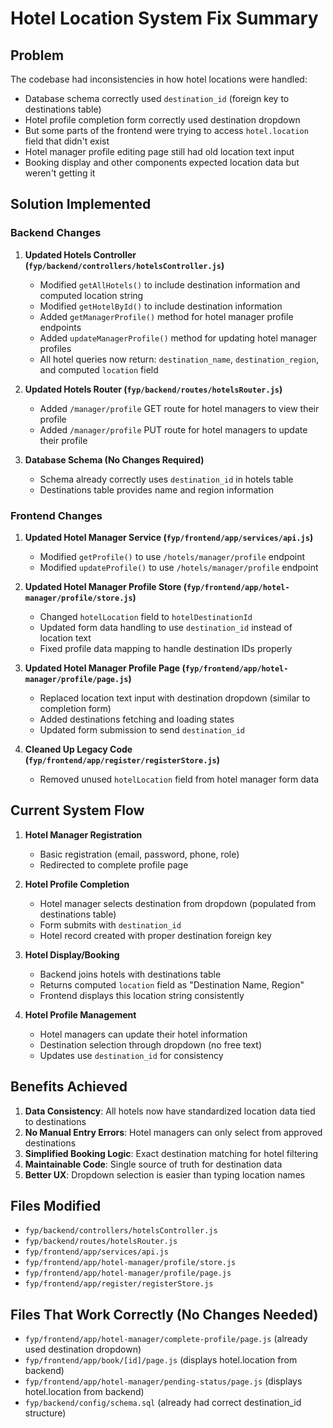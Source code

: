# Hotel Location System Fix Summary

## Problem
The codebase had inconsistencies in how hotel locations were handled:
- Database schema correctly used `destination_id` (foreign key to destinations table)
- Hotel profile completion form correctly used destination dropdown
- But some parts of the frontend were trying to access `hotel.location` field that didn't exist
- Hotel manager profile editing page still had old location text input
- Booking display and other components expected location data but weren't getting it

## Solution Implemented

### Backend Changes

1. **Updated Hotels Controller (`fyp/backend/controllers/hotelsController.js`)**
   - Modified `getAllHotels()` to include destination information and computed location string
   - Modified `getHotelById()` to include destination information  
   - Added `getManagerProfile()` method for hotel manager profile endpoints
   - Added `updateManagerProfile()` method for updating hotel manager profiles
   - All hotel queries now return: `destination_name`, `destination_region`, and computed `location` field

2. **Updated Hotels Router (`fyp/backend/routes/hotelsRouter.js`)**
   - Added `/manager/profile` GET route for hotel managers to view their profile
   - Added `/manager/profile` PUT route for hotel managers to update their profile

3. **Database Schema (No Changes Required)**
   - Schema already correctly uses `destination_id` in hotels table
   - Destinations table provides name and region information

### Frontend Changes

1. **Updated Hotel Manager Service (`fyp/frontend/app/services/api.js`)**
   - Modified `getProfile()` to use `/hotels/manager/profile` endpoint
   - Modified `updateProfile()` to use `/hotels/manager/profile` endpoint  

2. **Updated Hotel Manager Profile Store (`fyp/frontend/app/hotel-manager/profile/store.js`)**
   - Changed `hotelLocation` field to `hotelDestinationId`
   - Updated form data handling to use `destination_id` instead of location text
   - Fixed profile data mapping to handle destination IDs properly

3. **Updated Hotel Manager Profile Page (`fyp/frontend/app/hotel-manager/profile/page.js`)**
   - Replaced location text input with destination dropdown (similar to completion form)
   - Added destinations fetching and loading states
   - Updated form submission to send `destination_id`

4. **Cleaned Up Legacy Code (`fyp/frontend/app/register/registerStore.js`)**
   - Removed unused `hotelLocation` field from hotel manager form data

## Current System Flow

1. **Hotel Manager Registration**
   - Basic registration (email, password, phone, role)
   - Redirected to complete profile page

2. **Hotel Profile Completion**
   - Hotel manager selects destination from dropdown (populated from destinations table)
   - Form submits with `destination_id`
   - Hotel record created with proper destination foreign key

3. **Hotel Display/Booking**
   - Backend joins hotels with destinations table
   - Returns computed `location` field as "Destination Name, Region"
   - Frontend displays this location string consistently

4. **Hotel Profile Management**
   - Hotel managers can update their hotel information
   - Destination selection through dropdown (no free text)
   - Updates use `destination_id` for consistency

## Benefits Achieved

1. **Data Consistency**: All hotels now have standardized location data tied to destinations
2. **No Manual Entry Errors**: Hotel managers can only select from approved destinations
3. **Simplified Booking Logic**: Exact destination matching for hotel filtering
4. **Maintainable Code**: Single source of truth for destination data
5. **Better UX**: Dropdown selection is easier than typing location names

## Files Modified

- `fyp/backend/controllers/hotelsController.js`
- `fyp/backend/routes/hotelsRouter.js`
- `fyp/frontend/app/services/api.js`
- `fyp/frontend/app/hotel-manager/profile/store.js`
- `fyp/frontend/app/hotel-manager/profile/page.js`
- `fyp/frontend/app/register/registerStore.js`

## Files That Work Correctly (No Changes Needed)

- `fyp/frontend/app/hotel-manager/complete-profile/page.js` (already used destination dropdown)
- `fyp/frontend/app/book/[id]/page.js` (displays hotel.location from backend)
- `fyp/frontend/app/hotel-manager/pending-status/page.js` (displays hotel.location from backend)
- `fyp/backend/config/schema.sql` (already had correct destination_id structure)